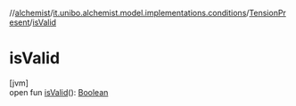 //[alchemist](../../../index.md)/[it.unibo.alchemist.model.implementations.conditions](../index.md)/[TensionPresent](index.md)/[isValid](is-valid.md)

# isValid

[jvm]\
open fun [isValid](is-valid.md)(): [Boolean](https://kotlinlang.org/api/latest/jvm/stdlib/kotlin/-boolean/index.html)

